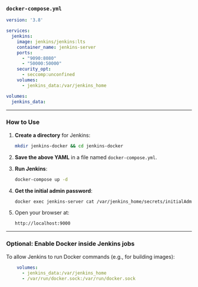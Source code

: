 
### `docker-compose.yml`

```yaml
version: '3.8'

services:
  jenkins:
    image: jenkins/jenkins:lts
    container_name: jenkins-server
    ports:
      - "9090:8080"
      - "50000:50000"
    security_opt:
      - seccomp:unconfined
    volumes:
      - jenkins_data:/var/jenkins_home

volumes:
  jenkins_data:
```

---

### How to Use

1. **Create a directory** for Jenkins:

   ```bash
   mkdir jenkins-docker && cd jenkins-docker
   ```

2. **Save the above YAML** in a file named `docker-compose.yml`.

3. **Run Jenkins**:

   ```bash
   docker-compose up -d
   ```

4. **Get the initial admin password**:

   ```bash
   docker exec jenkins-server cat /var/jenkins_home/secrets/initialAdminPassword
   ```

5. Open your browser at:

   ```
   http://localhost:9000
   ```

---

### Optional: Enable Docker inside Jenkins jobs

To allow Jenkins to run Docker commands (e.g., for building images):

```yaml
    volumes:
      - jenkins_data:/var/jenkins_home
      - /var/run/docker.sock:/var/run/docker.sock
```



